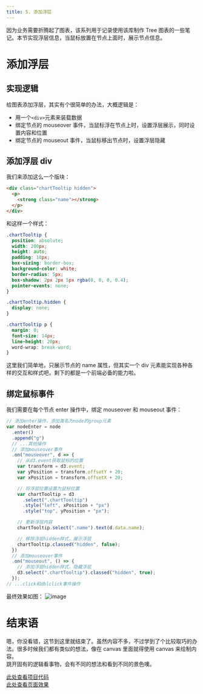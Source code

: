 ```yaml
---
title: 5. 添加浮层
---
```


因为业务需要折腾起了图表，该系列用于记录使用该库制作 Tree 图表的一些笔记。本节实现浮层信息，当鼠标放置在节点上面时，展示节点信息。

<!--more-->

# 添加浮层

## 实现逻辑

给图表添加浮层，其实有个很简单的办法，大概逻辑是：

- 用一个`<div>`元素来装载数据
- 绑定节点的 mouseover 事件，当鼠标浮在节点上时，设置浮层展示，同时设置内容和位置
- 绑定节点的 mouseout 事件，当鼠标移出节点时，设置浮层隐藏

## 添加浮层 div

我们来添加这么一个版块：

```html
<div class="chartTooltip hidden">
  <p>
    <strong class="name"></strong>
  </p>
</div>
```

和这样一个样式：

```css
.chartTooltip {
  position: absolute;
  width: 200px;
  height: auto;
  padding: 10px;
  box-sizing: border-box;
  background-color: white;
  border-radius: 5px;
  box-shadow: 2px 2px 5px rgba(0, 0, 0, 0.4);
  pointer-events: none;
}

.chartTooltip.hidden {
  display: none;
}

.chartTooltip p {
  margin: 0;
  font-size: 14px;
  line-height: 20px;
  word-wrap: break-word;
}
```

这里我们简单地，只展示节点的 name 属性，但其实一个 div 元素能实现各种各样的交互和样式吧，剩下的都是一个前端必备的能力啦。

## 绑定鼠标事件

我们需要在每个节点 enter 操作中，绑定 mouseover 和 mouseout 事件：

```js
// 添加enter操作，添加类名为node的group元素
var nodeEnter = node
  .enter()
  .append("g")
  // ...其他操作
  // 添加mouseover事件
  .on("mouseover", d => {
    // 从d3.event获取鼠标的位置
    var transform = d3.event;
    var yPosition = transform.offsetY + 20;
    var xPosition = transform.offsetX + 20;

    // 将浮层位置设置为鼠标位置
    var chartTooltip = d3
      .select(".chartTooltip")
      .style("left", xPosition + "px")
      .style("top", yPosition + "px");

    // 更新浮层内容
    chartTooltip.select(".name").text(d.data.name);

    // 移除浮层hidden样式，展示浮层
    chartTooltip.classed("hidden", false);
  })
  // 添加mouseover事件
  .on("mouseout", () => {
    // 添加浮层hidden样式，隐藏浮层
    d3.select(".chartTooltip").classed("hidden", true);
  });
// ...click和dblclick事件操作
```

最终效果如图：
![image](https://github-imglib-1255459943.cos.ap-chengdu.myqcloud.com/1513572588.png)

# 结束语

嗯，你没看错，这节到这里就结束了。虽然内容不多，不过学到了个比较取巧的办法。很多时候我们都有类似的想法，像在 canvas 里面就得使用 canvas 来绘制内容。  
跳开固有的逻辑看事物，会有不同的想法和看到不同的景色噢。  

[此处查看项目代码](https://github.com/godbasin/godbasin.github.io/tree/blog-codes/d3-tree-notes/5-add-panel)  
[此处查看页面效果](http://d3.godbasin.com/5-add-panel/index.html)
